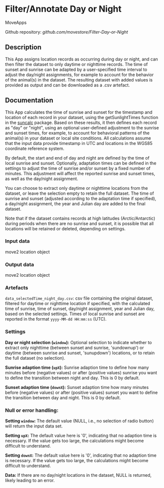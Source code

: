# Filter/Annotate Day or Night

MoveApps

Github repository: *github.com/movestore/Filter-Day-or-Night*

## Description
This App assigns location records as occurring during day or night, and can then filter the dataset to only daytime or nighttime records. The time of sunset and sunrise can be adapted by a user-specified time interval to adjust the day/night assignments, for example to account for the behavior of the animal(s) in the dataset. The resulting dataset with added values is provided as output and can be downloaded as a .csv artefact. 

## Documentation
This App calculates the time of sunrise and sunset for the timestamp and location of each record in your dataset, using the getSunlightTimes function in the [suncalc](https://cran.r-project.org/web/packages/suncalc/index.html) package. Based on these results, it then defines each record as "day" or "night", using an optional user-defined adjustment to the sunrise and sunset times, for example, to account for behavioral patterns of the animal(s) in your dataset or local site conditions. All calculations assume that the input data provide timestamp in UTC and locations in the WGS85 coordinate reference system.

By default, the start and end of day and night are defined by the time of local sunrise and sunset. Optionally, adaptation times can be defined in the settings to adjust the time of sunrise and/or sunset by a fixed number of minutes. This adjustment will affect the reported sunrise and sunset times, as well as the day/night assignment.

You can choose to extract only daytime or nighttime locations from the dataset, or leave the selection empty to retain the full dataset. The time of sunrise and sunset (adjusted according to the adaptation time if specified), a day/night assignment, the year and Julian day are added to the final dataset. 

Note that if the dataset contains records at high latitudes (Arctic/Antarctic) during periods when there are no sunrise and sunset, it is possible that all locations will be retained or deleted, depending on settings.

### Input data
move2 location object

### Output data
move2 location object

### Artefacts
`data_selectedTime_night_day.csv`: csv file containing the original dataset, filtered for daytime or nighttime location if specified, with the calculated time of sunrise, time of sunset, day/night assignment, year and Julian day, based on the selected settings. Times of local sunrise and sunset are reported in the format `yyyy-MM-dd HH:mm:ss` (UTC).

### Settings
**Day or night selection (`window`):** Optional selection to indicate whether to extract only nighttime (between sunset and sunrise, 'sundownup') or daytime (between sunrise and sunset, 'sunupdown') locations, or to retain the full dataset (no selection).

**Sunrise adaption time (`upX`):** Sunrise adaption time to define how many minutes before (negative values) or after (positive values) sunrise you want to define the transition between night and day. This is 0 by default.

**Sunset adaption time (`downX`):** Sunset adaption time how many minutes before (negative values) or after (positive values) sunset you want to define the transition between day and night. This is 0 by default.

### Null or error handling:
**Setting `window`:** The default value (NULL, i.e., no selection of radio button) will return the input data set.

**Setting `upX`:** The default value here is '0', indicating that no adaption time is necessary. If the value gets too large, the calculations might become difficult to understand.

**Setting `downX`:** The default value here is '0', indicating that no adaption time is necessary. If the value gets too large, the calculations might become difficult to understand.

**Data:** If there are no day/night locations in the dataset, NULL is returned, likely leading to an error.
